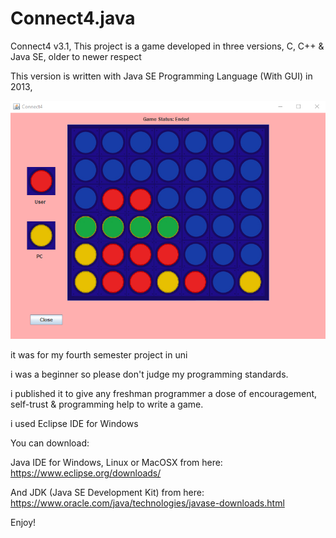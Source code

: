# Connect4.java
Connect4 v3.1, This project is a game developed in three versions, C, C++ &amp; Java SE, older to newer respect

This version is written with Java SE Programming Language (With GUI) in 2013,

![alt Preview](preview.png)

it was for my fourth semester project in uni

i was a beginner so please don't judge my programming standards.

i published it to give any freshman programmer a dose of encouragement, self-trust & programming help to write a game.

i used Eclipse IDE for Windows

You can download:

Java IDE for Windows, Linux or MacOSX from here: https://www.eclipse.org/downloads/

And JDK (Java SE Development Kit) from here: https://www.oracle.com/java/technologies/javase-downloads.html

Enjoy!
